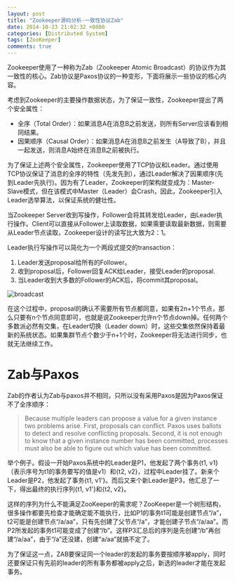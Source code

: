 ```yaml
---
layout: post
title: "Zookeeper源码分析-一致性协议Zab"
date: 2014-10-23 21:02:32 +0800
categories: [Distributed System]
tags: [ZooKeeper]
comments: true
---
```


Zookeeper使用了一种称为Zab（Zookeeper Atomic Broadcast）的协议作为其一致性的核心。Zab协议是Paxos协议的一种变形，下面将展示一些协议的核心内容。

考虑到Zookeeper的主要操作数据状态，为了保证一致性，Zookeeper提出了两个安全属性：

+ 全序（Total Order）：如果消息A在消息B之前发送，则所有Server应该看到相同结果。
+ 因果顺序（Causal Order）：如果消息A在消息B之前发生（A导致了B），并且一起发送，则消息A始终在消息B之前被执行。

为了保证上述两个安全属性，Zookeeper使用了TCP协议和Leader。通过使用TCP协议保证了消息的全序的特性（先发先到），通过Leader解决了因果顺序(先到Leader先执行)。因为有了Leader，Zookeeper的架构就变成为：Master-Slave模式，但在该模式中Master（Leader）会Crash，因此，Zookeeper引入Leader选举算法，以保证系统的健壮性。

当Zookeeper Server收到写操作，Follower会将其转发给Leader，由Leader执行操作。Client可以直接从Follower上读取数据，如果需要读取最新数据，则需要从Leader节点读取，Zookeeper设计的读写比大致为2：1。

Leader执行写操作可以简化为一个两段式提交的transaction：

1. Leader发送proposal给所有的Follower。
2. 收到proposal后，Follower回复ACK给Leader，接受Leader的proposal.
3. 当Leader收到大多数的Follower的ACK后，将commit其proposal。

![broadcast](/images/uploads/2014/10/broadcast.png)

在这个过程中，proposal的确认不需要所有节点都同意，如果有2n+1个节点，那么只要有n个节点同意即可，也就是说Zookeeper允许n个节点down掉。任何两个多数派必然有交集，在Leader切换（Leader down）时，这些交集依然保持着最新的系统状态。如果集群节点个数少于n+1个时，Zookeeper将无法进行同步，也就无法继续工作。

# Zab与Paxos
Zab的作者认为Zab与paxos并不相同，只所以没有采用Paxos是因为Paxos保证不了全序顺序：

> Because multiple leaders can propose a value for a given instance two problems arise.
> First, proposals can conflict. Paxos uses ballots to detect and resolve conflicting proposals. 
> Second, it is not enough to know that a given instance number has been committed, processes must also be able to figure out which value has been committed.

举个例子。假设一开始Paxos系统中的Leader是P1，他发起了两个事务{t1, v1}（表示序号为t1的事务要写的值是v1）和{t2, v2}，过程中Leader挂了。新来个Leader是P2，他发起了事务{t1, v1'}。而后又来个新Leader是P3，他汇总了一下，得出最终的执行序列{t1, v1'}和{t2, v2}。

这样的序列为什么不能满足ZooKeeper的需求呢？ZooKeeper是一个树形结构，很多操作都要先检查才能确定能不能执行，比如P1的事务t1可能是创建节点“/a”，t2可能是创建节点“/a/aa”，只有先创建了父节点“/a”，才能创建子节点“/a/aa”。而P2所发起的事务t1可能变成了创建“/b”。这样P3汇总后的序列是先创建“/b”再创建“/a/aa”，由于“/a”还没建，创建“a/aa”就搞不定了。

为了保证这一点，ZAB要保证同一个leader的发起的事务要按顺序被apply，同时还要保证只有先前的leader的所有事务都被apply之后，新选的leader才能在发起事务。
